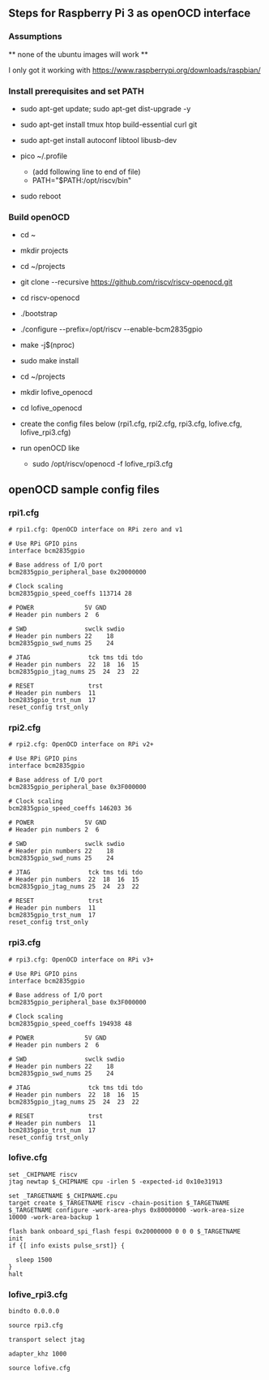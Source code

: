 ## Steps for Raspberry Pi 3 as openOCD interface

### Assumptions

** none of the ubuntu images will work **

I only got it working with https://www.raspberrypi.org/downloads/raspbian/

### Install prerequisites and set PATH

- sudo apt-get update; sudo apt-get dist-upgrade -y

- sudo apt-get install tmux htop build-essential curl git

- sudo apt-get install autoconf libtool libusb-dev

- pico \~/.profile
    - (add following line to end of file)
    - PATH="$PATH:/opt/riscv/bin"

- sudo reboot

### Build openOCD

- cd \~

- mkdir projects

- cd \~/projects

- git clone --recursive https://github.com/riscv/riscv-openocd.git

- cd riscv-openocd

- ./bootstrap

- ./configure --prefix=/opt/riscv --enable-bcm2835gpio

- make -j$(nproc)

- sudo make install

- cd \~/projects

- mkdir lofive_openocd

- cd lofive_openocd

- create the config files below (rpi1.cfg, rpi2.cfg, rpi3.cfg, lofive.cfg, lofive_rpi3.cfg)

- run openOCD like
    - sudo /opt/riscv/openocd -f lofive_rpi3.cfg

## openOCD sample config files

### rpi1.cfg

```
# rpi1.cfg: OpenOCD interface on RPi zero and v1

# Use RPi GPIO pins
interface bcm2835gpio

# Base address of I/O port
bcm2835gpio_peripheral_base 0x20000000

# Clock scaling
bcm2835gpio_speed_coeffs 113714 28

# POWER              5V GND
# Header pin numbers 2  6

# SWD                swclk swdio
# Header pin numbers 22    18
bcm2835gpio_swd_nums 25    24

# JTAG                tck tms tdi tdo
# Header pin numbers  22  18  16  15 
bcm2835gpio_jtag_nums 25  24  23  22

# RESET               trst
# Header pin numbers  11
bcm2835gpio_trst_num  17
reset_config trst_only
```

### rpi2.cfg

```
# rpi2.cfg: OpenOCD interface on RPi v2+

# Use RPi GPIO pins
interface bcm2835gpio

# Base address of I/O port
bcm2835gpio_peripheral_base 0x3F000000

# Clock scaling
bcm2835gpio_speed_coeffs 146203 36

# POWER              5V GND
# Header pin numbers 2  6

# SWD                swclk swdio
# Header pin numbers 22    18
bcm2835gpio_swd_nums 25    24

# JTAG                tck tms tdi tdo
# Header pin numbers  22  18  16  15 
bcm2835gpio_jtag_nums 25  24  23  22

# RESET               trst
# Header pin numbers  11
bcm2835gpio_trst_num  17
reset_config trst_only
```

### rpi3.cfg

```
# rpi3.cfg: OpenOCD interface on RPi v3+

# Use RPi GPIO pins
interface bcm2835gpio

# Base address of I/O port
bcm2835gpio_peripheral_base 0x3F000000

# Clock scaling
bcm2835gpio_speed_coeffs 194938 48

# POWER              5V GND
# Header pin numbers 2  6

# SWD                swclk swdio
# Header pin numbers 22    18
bcm2835gpio_swd_nums 25    24

# JTAG                tck tms tdi tdo
# Header pin numbers  22  18  16  15 
bcm2835gpio_jtag_nums 25  24  23  22

# RESET               trst
# Header pin numbers  11
bcm2835gpio_trst_num  17
reset_config trst_only
```

### lofive.cfg

```
set _CHIPNAME riscv
jtag newtap $_CHIPNAME cpu -irlen 5 -expected-id 0x10e31913

set _TARGETNAME $_CHIPNAME.cpu
target create $_TARGETNAME riscv -chain-position $_TARGETNAME
$_TARGETNAME configure -work-area-phys 0x80000000 -work-area-size 10000 -work-area-backup 1

flash bank onboard_spi_flash fespi 0x20000000 0 0 0 $_TARGETNAME
init
if {[ info exists pulse_srst]} {

  sleep 1500
}
halt
```

### lofive_rpi3.cfg 

```
bindto 0.0.0.0

source rpi3.cfg

transport select jtag

adapter_khz 1000

source lofive.cfg
```
